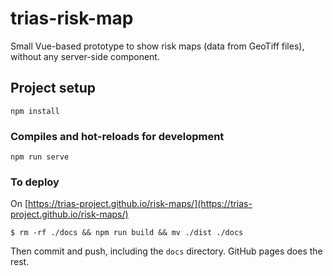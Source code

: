 # trias-risk-map

Small Vue-based prototype to show risk maps (data from GeoTiff files), without any server-side component.

## Project setup
```
npm install
```

### Compiles and hot-reloads for development
```
npm run serve
```

### To deploy

On [https://trias-project.github.io/risk-maps/](https://trias-project.github.io/risk-maps/)

```
$ rm -rf ./docs && npm run build && mv ./dist ./docs
```

Then commit and push, including the `docs` directory. GitHub pages does the rest. 